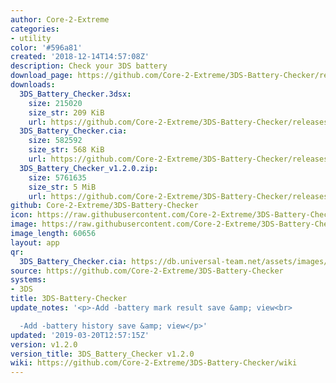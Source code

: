 ```yaml
---
author: Core-2-Extreme
categories:
- utility
color: '#596a81'
created: '2018-12-14T14:57:08Z'
description: Check your 3DS battery
download_page: https://github.com/Core-2-Extreme/3DS-Battery-Checker/releases/tag/v1.2.0
downloads:
  3DS_Battery_Checker.3dsx:
    size: 215020
    size_str: 209 KiB
    url: https://github.com/Core-2-Extreme/3DS-Battery-Checker/releases/download/v1.2.0/3DS_Battery_Checker.3dsx
  3DS_Battery_Checker.cia:
    size: 582592
    size_str: 568 KiB
    url: https://github.com/Core-2-Extreme/3DS-Battery-Checker/releases/download/v1.2.0/3DS_Battery_Checker.cia
  3DS_Battery_Checker_v1.2.0.zip:
    size: 5761635
    size_str: 5 MiB
    url: https://github.com/Core-2-Extreme/3DS-Battery-Checker/releases/download/v1.2.0/3DS_Battery_Checker_v1.2.0.zip
github: Core-2-Extreme/3DS-Battery-Checker
icon: https://raw.githubusercontent.com/Core-2-Extreme/3DS-Battery-Checker/master/v1.2.0/resource/icon.png
image: https://raw.githubusercontent.com/Core-2-Extreme/3DS-Battery-Checker/master/v1.2.0/resource/bannerv1.2.png
image_length: 60656
layout: app
qr:
  3DS_Battery_Checker.cia: https://db.universal-team.net/assets/images/qr/3ds_battery_checker.cia.png
source: https://github.com/Core-2-Extreme/3DS-Battery-Checker
systems:
- 3DS
title: 3DS-Battery-Checker
update_notes: '<p>-Add -battery mark result save &amp; view<br>

  -Add -battery history save &amp; view</p>'
updated: '2019-03-20T12:57:15Z'
version: v1.2.0
version_title: 3DS_Battery_Checker v1.2.0
wiki: https://github.com/Core-2-Extreme/3DS-Battery-Checker/wiki
---
```

